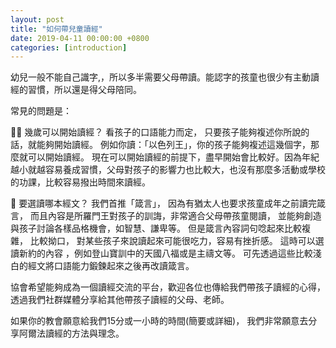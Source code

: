 ```yaml
---
layout: post
title: "如何帶兒童讀經"
date: 2019-04-11 00:00:00 +0800
categories: [introduction]
---
```


幼兒一般不能自己識字,，所以多半需要父母帶讀。能認字的孩童也很少有主動讀經的習慣，所以還是得父母陪同。

常見的問題是：

👦👧 幾歲可以開始讀經？
看孩子的口語能力而定， 只要孩子能夠複述你所說的話，就能夠開始讀經。 例如你讀：「以色列王」，你的孩子能夠複述這幾個字，那麼就可以開始讀經。
現在可以開始讀經的前提下，盡早開始會比較好。因為年紀越小就越容易養成習慣，父母對孩子的影響力也比較大，也沒有那麼多活動或學校的功課，比較容易撥出時間來讀經。

📙 要選讀哪本經文？
我們首推「箴言」， 因為有猶太人也要求孩童成年之前讀完箴言， 而且內容是所羅門王對孩子的訓誨，非常適合父母帶孩童閱讀， 並能夠創造與孩子討論各樣品格機會，如智慧、謙卑等。
但是箴言內容詞句唸起來比較複雜， 比較拗口， 對某些孩子來說讀起來可能很吃力，容易有挫折感。 這時可以選讀新約的內容 ，例如登山寶訓中的天國八福或是主禱文等。 可先透過這些比較淺白的經文將口語能力鍛鍊起來之後再改讀箴言。

協會希望能夠成為一個讀經交流的平台，歡迎各位也傳給我們帶孩子讀經的心得， 透過我們社群媒體分享給其他帶孩子讀經的父母、老師。

如果你的教會願意給我們15分或一小時的時間(簡要或詳細)， 我們非常願意去分享阿爾法讀經的方法與理念。

